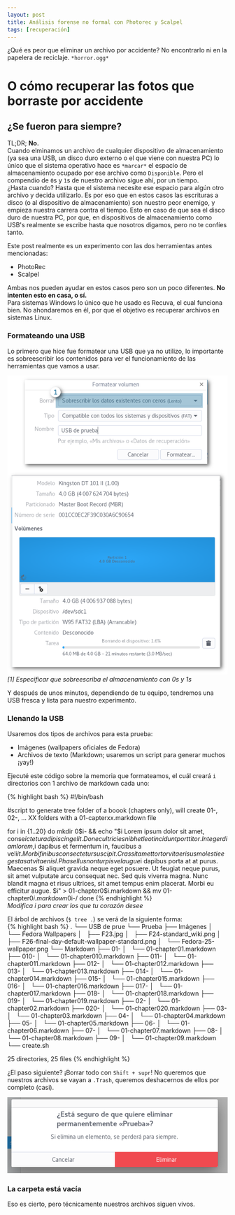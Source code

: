 ```yaml
---
layout: post
title: Análisis forense no formal con Photorec y Scalpel
tags: [recuperación]
---
```



¿Qué es peor que eliminar un archivo por accidente? No encontrarlo ni en la papelera de reciclaje. `*horror.ogg*`  

# O cómo recuperar las fotos que borraste por accidente

## ¿Se fueron para siempre?

TL;DR; **No.**  
Cuando elminamos un archivo de cualquier dispositivo de almacenamiento (ya sea una USB, un disco duro externo o el que viene con nuestra PC) lo único que el sistema operativo hace es `*marcar*` el espacio de almacenamiento ocupado por ese archivo como `Disponible`. Pero el compendio de `0`s y `1`s de nuestro archivo sigue ahí, por un tiempo.  
¿Hasta cuando? Hasta que el sistema necesite ese espacio para algún otro archivo y decida utilizarlo. Es por eso que en estos casos las escrituras a disco (o al dispositivo de almacenamiento) son nuestro peor enemigo, y empieza nuestra carrera contra el tiempo. Esto en caso de que sea el disco duro de nuestra PC, por que, en dispositivos de almacenamiento como USB's realmente se escribe hasta que nosotros digamos, pero no te confíes tanto.  

Este post realmente es un experimento con las dos herramientas antes mencionadas: 
* PhotoRec
* Scalpel  

Ambas nos pueden ayudar en estos casos pero son un poco diferentes. **No intenten esto en casa, o sí.**    
Para sistemas Windows lo único que he usado es Recuva, el cual funciona bien. No ahondaremos en él, por que el objetivo es recuperar archivos en sistemas Linux.  

### Formateando una USB
Lo primero que hice fue formatear una USB que ya no utilizo, lo importante es sobreescribir los contenidos para ver el funcionamiento de las herramientas que vamos a usar.

![formateando una usb](../images/photorec-scalpel/steps/1format.png)  
*[1] Especificar que sobreescriba el almacenamiento con 0s y 1s*  

Y después de unos minutos, dependiendo de tu equipo, tendremos una USB fresca y lista para nuestro experimento.  

### Llenando la USB

Usaremos dos tipos de archivos para esta prueba:  
* Imágenes (wallpapers oficiales de Fedora)  
* Archivos de texto (Markdown; usaremos un script para generar muchos ¡yay!)  


Ejecuté este código sobre la memoria que formateamos, el cuál creará `i` directorios con 1 archivo de markdown cada uno:  

{% highlight bash %}
#!/bin/bash

#script to generate tree folder of a boook (chapters only), will create  01-, 02-, ... XX folders with a 01-capterxx.markdown file

for i in {1..20}
do
   mkdir 0$i- && echo "$i Lorem ipsum dolor sit amet, conse$i ctetur adipiscing elit. Donec ultricies nibh et leo tincidunt porttitor. Integer diam lorem,$i dapibus et fermentum in, faucibus a veli$i t. Morbi finibus consectetur suscipit. Cras sit amet tortor vitae risus molestie egestas at vitae nisl. Phasellus non turpis vel augue$i dapibus porta at at purus. Maecenas $i aliquet gravida neque eget posuere. Ut feugiat neque purus, sit amet vulputate arcu consequat nec. Sed quis viverra magna. Nunc blandit magna et risus ultrices, sit amet tempus enim placerat. Morbi eu efficitur augue. $i" > 01-chapter0$i.markdown  && mv 01-chapter0$i.markdown 0$i-/
done
{% endhighlight %}  
*Modifica i para crear los que tu corazón desee*  

El árbol de archivos (`$ tree .`) se verá de la siguiente forma:  
{% highlight bash %}
.
└── USB de prue
    └── Prueba
        ├── Imágenes
        │   └── Fedora Wallpapers
        │       ├── F23.jpg
        │       ├── F24-standard_wiki.png
        │       ├── F26-final-day-default-wallpaper-standard.png
        │       └── Fedora-25-wallpaper.png
        └── Markdown
            ├── 01-
            │   └── 01-chapter01.markdown
            ├── 010-
            │   └── 01-chapter010.markdown
            ├── 011-
            │   └── 01-chapter011.markdown
            ├── 012-
            │   └── 01-chapter012.markdown
            ├── 013-
            │   └── 01-chapter013.markdown
            ├── 014-
            │   └── 01-chapter014.markdown
            ├── 015-
            │   └── 01-chapter015.markdown
            ├── 016-
            │   └── 01-chapter016.markdown
            ├── 017-
            │   └── 01-chapter017.markdown
            ├── 018-
            │   └── 01-chapter018.markdown
            ├── 019-
            │   └── 01-chapter019.markdown
            ├── 02-
            │   └── 01-chapter02.markdown
            ├── 020-
            │   └── 01-chapter020.markdown
            ├── 03-
            │   └── 01-chapter03.markdown
            ├── 04-
            │   └── 01-chapter04.markdown
            ├── 05-
            │   └── 01-chapter05.markdown
            ├── 06-
            │   └── 01-chapter06.markdown
            ├── 07-
            │   └── 01-chapter07.markdown
            ├── 08-
            │   └── 01-chapter08.markdown
            ├── 09-
            │   └── 01-chapter09.markdown
            └── create.sh

25 directories, 25 files
{% endhighlight %}  

¿El paso siguiente? ¡Borrar todo con `Shift + supr`! No queremos que nuestros archivos se vayan a `.Trash`, queremos deshacernos de ellos por completo (casi).  

![eliminando](../images/photorec-scalpel/steps/2delete.png)  


### La carpeta está vacía  

Eso es cierto, pero técnicamente nuestros archivos siguen vivos. 




